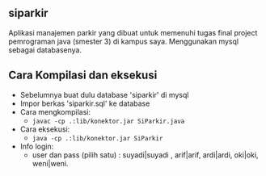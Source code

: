 siparkir
--------
Aplikasi manajemen parkir yang dibuat untuk memenuhi tugas final project pemrograman java (smester 3) di kampus saya. Menggunakan mysql sebagai databasenya.

Cara Kompilasi dan eksekusi
--------
+ Sebelumnya buat dulu database 'siparkir' di mysql
+ Impor berkas 'siparkir.sql' ke database
+ Cara mengkompilasi:
  - `javac -cp .:lib/konektor.jar SiParkir.java`
+ Cara eksekusi:
  - `java -cp .:lib/konektor.jar SiParkir`
+ Info login:
  - user dan pass (pilih satu) : suyadi|suyadi , arif|arif, ardi|ardi, oki|oki, weni|weni.
